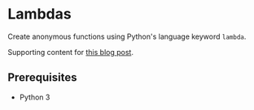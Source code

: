 # Lambdas

Create anonymous functions using Python's language keyword `lambda`.

Supporting content for [this blog post](https://blog.kevinwmatthews.com/lambdas-in-python/).

## Prerequisites

   * Python 3
